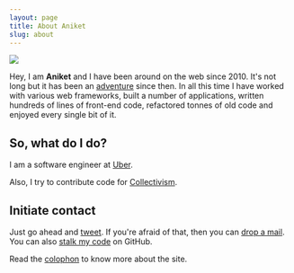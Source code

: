 ```yaml
---
layout: page
title: About Aniket
slug: about
---
```


<div class="media  margin--bottom">
  <img class="media__img  img--round img--self" src="http://www.gravatar.com/avatar/b6500b41998cd1ed4aa28464ec0118bb?s=150" />
  <div class="media__body">
    <p class="lede">Hey, I am <strong>Aniket</strong> and I have been around on the web since 2010. It's not long but it has been an <a href="/archive">adventure</a> since then. In all this time I have worked with various web frameworks, built a number of applications, written hundreds of lines of front-end code, refactored tonnes of old code and enjoyed every single bit of it.</p>
  </div>
</div>

## So, what do I do?
I am a software engineer at [Uber](https://www.uber.com).

Also, I try to contribute code for [Collectivism](https://github.com/collectivism).

## Initiate contact
Just go ahead and [tweet](https://twitter.com/intent/tweet?screen_name=aniket_pant&text=Hey!). If you're afraid of that, then you can <a href="me@aniketpant.com?subject=Hey!">drop a mail</a>. You can also [stalk my code](https://github.com/aniketpant) on GitHub.

Read the <a href="/colophon">colophon</a> to know more about the site.
